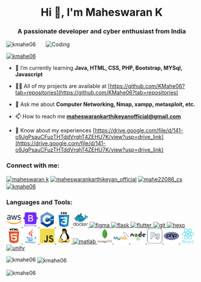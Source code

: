<h1 align="center">Hi 👋, I'm Maheswaran K</h1>
<h3 align="center">A passionate developer and cyber enthusiast from India</h3>
<img align="right" alt="Coding" width="400" src="[https://cdn.dribbble.com/users/116207...](https://blogger.googleusercontent.com/img/b/R29vZ2xl/AVvXsEhguiijxuBtexR5HpaOsJAUjRDhTtYQO24CrfvFmU5eRZqG0QuwrOkwqNsfOEXWC3oOq75qtXAI9VRKvnel7Lce82hvKT5hK1rD6b_4FqMJrdjrv24i5HBLE6RDGHVKzfWqc4DZ-toRzZN6/s728-rw-e365/cybersecurity-training-for-software-developers.jpg)">

<p align="left"> <img src="https://komarev.com/ghpvc/?username=kmahe06&label=Profile%20views&color=0e75b6&style=flat" alt="kmahe06" /> </p>

<p align="left"> <a href="https://github.com/ryo-ma/github-profile-trophy"><img src="https://github-profile-trophy.vercel.app/?username=kmahe06" alt="kmahe06" /></a> </p>

- 🌱 I’m currently learning **Java, HTML, CSS, PHP, Bootstrap, MYSql, Javascript**

- 👨‍💻 All of my projects are available at [https://github.com/KMahe06?tab=repositories](https://github.com/KMahe06?tab=repositories)

- 💬 Ask me about **Computer Networking, Nmap, xampp, metasploit, etc.**

- 📫 How to reach me **maheswarankarthikeyanofficial@gmail.com**

- 📄 Know about my experiences [https://drive.google.com/file/d/141-o9JgPsauCFuzTHTddVrghT4ZEHU7K/view?usp=drive_link](https://drive.google.com/file/d/141-o9JgPsauCFuzTHTddVrghT4ZEHU7K/view?usp=drive_link)

<h3 align="left">Connect with me:</h3>
<p align="left">
<a href="https://linkedin.com/in/maheswaran k" target="blank"><img align="center" src="https://raw.githubusercontent.com/rahuldkjain/github-profile-readme-generator/master/src/images/icons/Social/linked-in-alt.svg" alt="maheswaran k" height="30" width="40" /></a>
<a href="https://instagram.com/maheswarankarthikeyan_official" target="blank"><img align="center" src="https://raw.githubusercontent.com/rahuldkjain/github-profile-readme-generator/master/src/images/icons/Social/instagram.svg" alt="maheswarankarthikeyan_official" height="30" width="40" /></a>
<a href="https://www.hackerrank.com/mahe22086_cs" target="blank"><img align="center" src="https://raw.githubusercontent.com/rahuldkjain/github-profile-readme-generator/master/src/images/icons/Social/hackerrank.svg" alt="mahe22086_cs" height="30" width="40" /></a>
<a href="https://www.leetcode.com/kmahe06" target="blank"><img align="center" src="https://raw.githubusercontent.com/rahuldkjain/github-profile-readme-generator/master/src/images/icons/Social/leet-code.svg" alt="kmahe06" height="30" width="40" /></a>
</p>

<h3 align="left">Languages and Tools:</h3>
<p align="left"> <a href="https://aws.amazon.com" target="_blank" rel="noreferrer"> <img src="https://raw.githubusercontent.com/devicons/devicon/master/icons/amazonwebservices/amazonwebservices-original-wordmark.svg" alt="aws" width="40" height="40"/> </a> <a href="https://getbootstrap.com" target="_blank" rel="noreferrer"> <img src="https://raw.githubusercontent.com/devicons/devicon/master/icons/bootstrap/bootstrap-plain-wordmark.svg" alt="bootstrap" width="40" height="40"/> </a> <a href="https://www.w3schools.com/cpp/" target="_blank" rel="noreferrer"> <img src="https://raw.githubusercontent.com/devicons/devicon/master/icons/cplusplus/cplusplus-original.svg" alt="cplusplus" width="40" height="40"/> </a> <a href="https://www.w3schools.com/css/" target="_blank" rel="noreferrer"> <img src="https://raw.githubusercontent.com/devicons/devicon/master/icons/css3/css3-original-wordmark.svg" alt="css3" width="40" height="40"/> </a> <a href="https://www.docker.com/" target="_blank" rel="noreferrer"> <img src="https://raw.githubusercontent.com/devicons/devicon/master/icons/docker/docker-original-wordmark.svg" alt="docker" width="40" height="40"/> </a> <a href="https://www.figma.com/" target="_blank" rel="noreferrer"> <img src="https://www.vectorlogo.zone/logos/figma/figma-icon.svg" alt="figma" width="40" height="40"/> </a> <a href="https://flask.palletsprojects.com/" target="_blank" rel="noreferrer"> <img src="https://www.vectorlogo.zone/logos/pocoo_flask/pocoo_flask-icon.svg" alt="flask" width="40" height="40"/> </a> <a href="https://flutter.dev" target="_blank" rel="noreferrer"> <img src="https://www.vectorlogo.zone/logos/flutterio/flutterio-icon.svg" alt="flutter" width="40" height="40"/> </a> <a href="https://git-scm.com/" target="_blank" rel="noreferrer"> <img src="https://www.vectorlogo.zone/logos/git-scm/git-scm-icon.svg" alt="git" width="40" height="40"/> </a> <a href="hexo.io/" target="_blank" rel="noreferrer"> <img src="https://www.vectorlogo.zone/logos/hexoio/hexoio-icon.svg" alt="hexo" width="40" height="40"/> </a> <a href="https://www.w3.org/html/" target="_blank" rel="noreferrer"> <img src="https://raw.githubusercontent.com/devicons/devicon/master/icons/html5/html5-original-wordmark.svg" alt="html5" width="40" height="40"/> </a> <a href="https://www.java.com" target="_blank" rel="noreferrer"> <img src="https://raw.githubusercontent.com/devicons/devicon/master/icons/java/java-original.svg" alt="java" width="40" height="40"/> </a> <a href="https://developer.mozilla.org/en-US/docs/Web/JavaScript" target="_blank" rel="noreferrer"> <img src="https://raw.githubusercontent.com/devicons/devicon/master/icons/javascript/javascript-original.svg" alt="javascript" width="40" height="40"/> </a> <a href="https://www.linux.org/" target="_blank" rel="noreferrer"> <img src="https://raw.githubusercontent.com/devicons/devicon/master/icons/linux/linux-original.svg" alt="linux" width="40" height="40"/> </a> <a href="https://www.mathworks.com/" target="_blank" rel="noreferrer"> <img src="https://upload.wikimedia.org/wikipedia/commons/2/21/Matlab_Logo.png" alt="matlab" width="40" height="40"/> </a> <a href="https://www.mongodb.com/" target="_blank" rel="noreferrer"> <img src="https://raw.githubusercontent.com/devicons/devicon/master/icons/mongodb/mongodb-original-wordmark.svg" alt="mongodb" width="40" height="40"/> </a> <a href="https://www.mysql.com/" target="_blank" rel="noreferrer"> <img src="https://raw.githubusercontent.com/devicons/devicon/master/icons/mysql/mysql-original-wordmark.svg" alt="mysql" width="40" height="40"/> </a> <a href="https://nodejs.org" target="_blank" rel="noreferrer"> <img src="https://raw.githubusercontent.com/devicons/devicon/master/icons/nodejs/nodejs-original-wordmark.svg" alt="nodejs" width="40" height="40"/> </a> <a href="https://www.photoshop.com/en" target="_blank" rel="noreferrer"> <img src="https://raw.githubusercontent.com/devicons/devicon/master/icons/photoshop/photoshop-line.svg" alt="photoshop" width="40" height="40"/> </a> <a href="https://www.php.net" target="_blank" rel="noreferrer"> <img src="https://raw.githubusercontent.com/devicons/devicon/master/icons/php/php-original.svg" alt="php" width="40" height="40"/> </a> <a href="https://reactjs.org/" target="_blank" rel="noreferrer"> <img src="https://raw.githubusercontent.com/devicons/devicon/master/icons/react/react-original-wordmark.svg" alt="react" width="40" height="40"/> </a> <a href="https://unity.com/" target="_blank" rel="noreferrer"> <img src="https://www.vectorlogo.zone/logos/unity3d/unity3d-icon.svg" alt="unity" width="40" height="40"/> </a> </p>

<p><img align="left" src="https://github-readme-stats.vercel.app/api/top-langs?username=kmahe06&show_icons=true&locale=en&layout=compact" alt="kmahe06" /></p>

<p>&nbsp;<img align="center" src="https://github-readme-stats.vercel.app/api?username=kmahe06&show_icons=true&locale=en" alt="kmahe06" /></p>

<p><img align="center" src="https://github-readme-streak-stats.herokuapp.com/?user=kmahe06&" alt="kmahe06" /></p>
